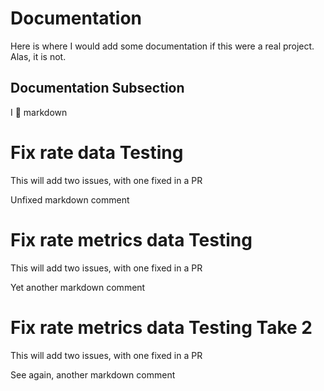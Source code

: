 # Documentation

Here is where I would add some documentation if this were a real project. Alas, it is not.

## Documentation Subsection

I :purple_heart: markdown

# Fix rate data Testing

This will add two issues, with one fixed in a PR

Unfixed markdown comment

# Fix rate metrics data Testing

This will add two issues, with one fixed in a PR

Yet another markdown comment

# Fix rate metrics data Testing Take 2

This will add two issues, with one fixed in a PR

See again, another markdown comment